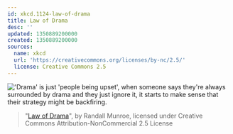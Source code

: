 ```yaml
---
id: xkcd.1124-law-of-drama
title: Law of Drama
desc: ''
updated: 1350889200000
created: 1350889200000
sources:
  name: xkcd
  url: 'https://creativecommons.org/licenses/by-nc/2.5/'
  license: Creative Commons 2.5
---
```

!['Drama' is just 'people being upset', when someone says they're always surrounded by drama and they just ignore it, it starts to make sense that their strategy might be backfiring.](https://imgs.xkcd.com/comics/law_of_drama.png)
> "[Law of Drama](https://xkcd.com/1124/)", by Randall Munroe, licensed under Creative Commons Attribution-NonCommercial 2.5 License
